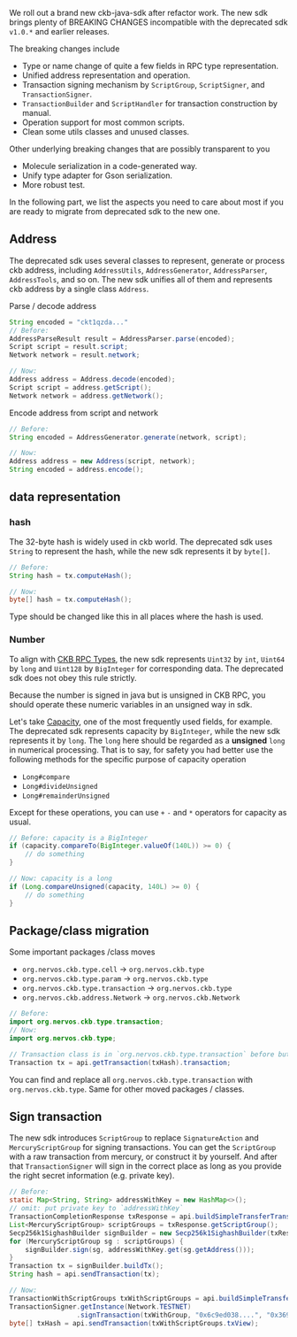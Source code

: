 We roll out a brand new ckb-java-sdk after refactor work. The new sdk brings plenty of BREAKING CHANGES incompatible with the deprecated sdk `v1.0.*` and earlier releases.

The breaking changes include

- Type or name change of quite a few fields in RPC type representation.
- Unified address representation and operation.
- Transaction signing mechanism by `ScriptGroup`, `ScriptSigner`, and `TransactionSigner`.
- `TransactionBuilder` and `ScriptHandler` for transaction construction by manual.
- Operation support for most common scripts.
- Clean some utils classes and unused classes.

Other underlying breaking changes that are possibly transparent to you

- Molecule serialization in a code-generated way.
- Unify type adapter for Gson serialization.
- More robust test.

In the following part, we list the aspects you need to care about most if you are ready to migrate from deprecated sdk to the new one.

## Address

The deprecated sdk uses several classes to represent, generate or process ckb address, including `AddressUtils`, `AddressGenerator`, `AddressParser`, `AddressTools`, and so on. The new sdk unifies all of them and represents ckb address by a single class `Address`.

Parse / decode address

```java
String encoded = "ckt1qzda..."
// Before:
AddressParseResult result = AddressParser.parse(encoded);
Script script = result.script;
Network network = result.network;

// Now:
Address address = Address.decode(encoded);
Script script = address.getScript();
Network network = address.getNetwork();
```

Encode address from script and network

```java
// Before:
String encoded = AddressGenerator.generate(network, script);

// Now:
Address address = new Address(script, network);
String encoded = address.encode();
```

## data representation

### hash

The 32-byte hash is widely used in ckb world. The deprecated sdk uses `String` to represent the hash, while the new sdk represents it by `byte[]`.

```java
// Before:
String hash = tx.computeHash();

// Now:
byte[] hash = tx.computeHash(); 
```

Type should be changed like this in all places where the hash is used.

### Number

To align with [CKB RPC Types](https://github.com/nervosnetwork/ckb/tree/develop/rpc#rpc-types), the new sdk represents `Uint32` by `int`, `Uint64` by `long` and `Uint128` by `BigInteger` for corresponding data. The deprecated sdk does not obey this rule strictly.

Because the number is signed in java but is unsigned in CKB RPC, you should operate these numeric variables in an unsigned way in sdk.

Let's take [Capacity](https://github.com/nervosnetwork/ckb/tree/develop/rpc#type-capacity), one of the most frequently used fields, for example. The deprecated sdk represents capacity by `BigInteger`, while the new sdk represents it by `long`. The `long` here should be regarded as a **unsigned** `long` in numerical processing. That is to say, for safety you had better use the following methods for the specific purpose of capacity operation

- `Long#compare`
- `Long#divideUnsigned`
- `Long#remainderUnsigned`

Except for these operations, you can use `+` `-` and `*` operators for capacity as usual.

```java
// Before: capacity is a BigInteger
if (capacity.compareTo(BigInteger.valueOf(140L)) >= 0) {
    // do something
}

// Now: capacity is a long
if (Long.compareUnsigned(capacity, 140L) >= 0) {
    // do something  
}
```

## Package/class migration

Some important packages /class moves

- `org.nervos.ckb.type.cell` -> `org.nervos.ckb.type`
- `org.nervos.ckb.type.param` -> `org.nervos.ckb.type`
- `org.nervos.ckb.type.transaction` -> `org.nervos.ckb.type`
- `org.nervos.ckb.address.Network` -> `org.nervos.ckb.Network`

```java
// Before:
import org.nervos.ckb.type.transaction;
// Now:
import org.nervos.ckb.type;

// Transaction class is in `org.nervos.ckb.type.transaction` before but now in `org.nervos.ckb.type`.
Transaction tx = api.getTransaction(txHash).transaction;
```

You can find and replace all `org.nervos.ckb.type.transaction` with `org.nervos.ckb.type`. Same for other moved packages / classes.

## Sign transaction

The new sdk introduces `ScriptGroup` to replace `SignatureAction` and `MercuryScriptGroup` for signing transactions. You can get the `ScriptGroup` with a raw transaction from mercury, or construct it by yourself. And after that `TransactionSigner` will sign in the correct place as long as you provide the right secret information (e.g. private key).

```java
// Before:
static Map<String, String> addressWithKey = new HashMap<>();
// omit: put private key to `addressWithKey`
TransactionCompletionResponse txResponse = api.buildSimpleTransferTransaction(payload);
List<MercuryScriptGroup> scriptGroups = txResponse.getScriptGroup();
Secp256k1SighashBuilder signBuilder = new Secp256k1SighashBuilder(txResponse.txView);
for (MercuryScriptGroup sg : scriptGroups) {
    signBuilder.sign(sg, addressWithKey.get(sg.getAddress()));
}
Transaction tx = signBuilder.buildTx();
String hash = api.sendTransaction(tx);

// Now:
TransactionWithScriptGroups txWithScriptGroups = api.buildSimpleTransferTransaction(payload);
TransactionSigner.getInstance(Network.TESTNET)
                 .signTransaction(txWithGroup, "0x6c9ed038....", "0x369dfe...");  // sign with private key
byte[] txHash = api.sendTransaction(txWithScriptGroups.txView);
```